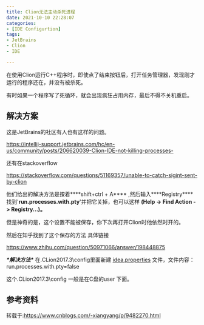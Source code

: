 ```yaml
---
title: Clion无法主动杀死进程
date: 2021-10-10 22:28:07
categories:
- [IDE Configurtion]
tags:
- JetBrains
- Clion
- IDE

---
```



在使用Clion运行C++程序时，即使点了结束按钮后，打开任务管理器，发现刚才运行的程序还在，并没有被杀死。

有时如果一个程序写了死循环，就会出现疯狂占用内存，最后不得不关机重启。

## 解决方案

这是JetBrains的社区有人也有这样的问题。

https://intellij-support.jetbrains.com/hc/en-us/community/posts/206620039-Clion-IDE-not-killing-processes-

还有在stackoverflow

https://stackoverflow.com/questions/51169357/unable-to-catch-sigint-sent-by-clion

他们给出的解决方法是按着***\*shift+ctrl + A\**** ,然后输入***\*Registry\**** 找到'**run.processes.with.pty**'并把它关掉，也可以这样 **(Help -> Find Action -> Registry...)。**

 

但是神奇的是，这个设置不能被保存，你下次再打开Clion时他依然时开的。

然后在知乎找到了这个保存的方法 具体链接 

https://www.zhihu.com/question/50971066/answer/198448875

***\*解决方法\****  在.CLion2017.3\config里面新建 [idea.properties](https://link.zhihu.com/?target=http%3A//idea.properties) 文件，文件内容：run.processes.with.pty=false

这个.CLion2017.3\config 一般是在C盘的user 下面。

##  参考资料

转载于:https://www.cnblogs.com/-xiangyang/p/9482270.html